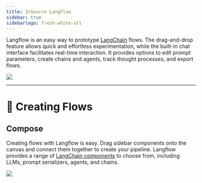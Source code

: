 ```yaml
---
title: InSource LangFlow
sidebar: true
sidebarlogo: fresh-white-alt
---
```


Langflow is an easy way to prototype [LangChain](https://github.com/hwchase17/langchain) flows. The drag-and-drop feature allows quick and effortless experimentation, while the built-in chat interface facilitates real-time interaction. It provides options to edit prompt parameters, create chains and agents, track thought processes, and export flows.

![](/images/illustrations/docs/new_langflow2.gif)

---

# 🎨 Creating Flows

## Compose

Creating flows with Langflow is easy. Drag sidebar components onto the canvas and connect them together to create your pipeline. Langflow provides a range of [LangChain components](https://python.langchain.com/docs/modules/) to choose from, including LLMs, prompt serializers, agents, and chains.

![](/images/illustrations/docs/langflow_canvas.png)
